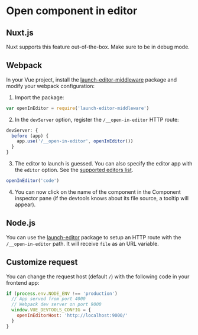 # Open component in editor

## Nuxt.js

Nuxt supports this feature out-of-the-box. Make sure to be in debug mode.

## Webpack

In your Vue project, install the [launch-editor-middleware](https://github.com/yyx990803/launch-editor#middleware) package and modify your webpack configuration:

1. Import the package:

```js
var openInEditor = require('launch-editor-middleware')
```

2. In the `devServer` option, register the `/__open-in-editor` HTTP route:

```js
devServer: {
  before (app) {
    app.use('/__open-in-editor', openInEditor())
  }
}
```

3. The editor to launch is guessed. You can also specify the editor app with the `editor` option. See the [supported editors list](https://github.com/yyx990803/launch-editor#supported-editors).

```js
openInEditor('code')
```

4. You can now click on the name of the component in the Component inspector pane (if the devtools knows about its file source, a tooltip will appear).

## Node.js

You can use the [launch-editor](https://github.com/yyx990803/launch-editor#usage) package to setup an HTTP route with the `/__open-in-editor` path. It will receive `file` as an URL variable.

## Customize request

You can change the request host (default `/`) with the following code in your frontend app:

```js
if (process.env.NODE_ENV !== 'production')
  // App served from port 4000
  // Webpack dev server on port 9000
  window.VUE_DEVTOOLS_CONFIG = {
    openInEditorHost: 'http://localhost:9000/'
  }
}
```
